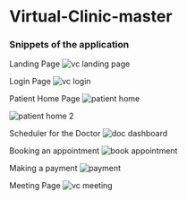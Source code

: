 # Virtual-Clinic-master

### Snippets of the application

Landing Page
![vc landing page](https://github.com/shourya2001/Virtual-Clinic-master/assets/61306664/ca2db00c-fe31-467a-8ef5-db4db4c82396)

Login Page
![vc login](https://github.com/shourya2001/Virtual-Clinic-master/assets/61306664/8f41d034-b6b3-45f9-95dd-07c5ff11d4ca)

Patient Home Page
![patient home](https://github.com/shourya2001/Virtual-Clinic-master/assets/61306664/8c023b0f-590c-4e29-894b-1e12ed5596f6)


![patient home 2](https://github.com/shourya2001/Virtual-Clinic-master/assets/61306664/a5eb56c4-4119-4c3d-ad5a-fb2acc3359fa)

Scheduler for the Doctor
![doc dashboard](https://github.com/shourya2001/Virtual-Clinic-master/assets/61306664/6b473f84-cfff-44b0-973d-30c3f7550d11)

Booking an appointment
![book appointment](https://github.com/shourya2001/Virtual-Clinic-master/assets/61306664/9df4999a-04b6-41ac-be74-e7d6546d0a05)

Making a payment
![payment](https://github.com/shourya2001/Virtual-Clinic-master/assets/61306664/77e39723-62e0-4e65-97b4-8e6c07adc31b)

Meeting Page
![vc meeting](https://github.com/shourya2001/Virtual-Clinic-master/assets/61306664/d238d55a-7de9-4be3-a562-384e6a28d778)

